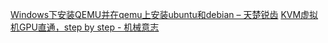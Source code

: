 [Windows下安装QEMU并在qemu上安装ubuntu和debian – 天楚锐齿](http://www.max-shu.com/blog/?p=1094)
[KVM虚拟机GPU直通，step by step - 机械意志](https://mechanical-consciousness.com/2020/03/20/kvm-gpu-passthrough.html)